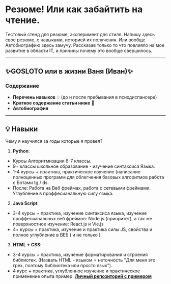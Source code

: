 # Резюме! Или как забайтить на чтение.
Тестовый стенд для резюме, эксперимент для стиля. Напишу здесь свое резюме, с навыками, историей их получения. Или вообще Автобиографию здесь замучу. Рассказав только то что повлияло на мое развитие в области IT, и причины почему это вообще свершилось.

---

## ✨GOSLOTO или в жизни Ваня (Иван)✨

### Содержание
- **Перечень навыков** 💡 (до и после пребывания в психдиспансере)
- **Краткое содержание статьи ниже** 📌
- **Автобиография**

---

## 💡 Навыки
Чему я научился за годы которые я провел?
1. **Python**:
- Курсы Алгоритмизации 6-7 классы.
- 9+ классы школьное образование - изучение синтаксиса Языка.
- 1-4 курсы + практика, практическое изучение (написание полноценных программ для облегчения базовых алгоритмов работа с Ботами tg / ds.
- После: Работа на Веб фреймах, работа с сетевыми фреймами. Углубление в проффесианальную силу языка.
2. **Java Script**:
- 3-4 курсы + практика, изучение синтаксиса языка, изучение проффесианальных веб фреймов: Node.js (приоритет), а так же поверхностное изучение: React.js и Vie.js
- 4+ курсы + практика, изучение и практика силы JS, свойства и полное углубление в ВЕБ ( и не только ).
3. **HTML + CSS**:
- 3-4 курсы + практика, изучение форматирования и строения библиотек. (Назвать HTML - языком = неточность "Для меня это грех, поэтому библиотека или просто язык").
- 4 курс + практика, углубленное изучение и практическое применение опыта пример:  [**Личный репозиторий с примером**](https://github.com/G0SL0T0/Stop_Kill_Your_Time)

